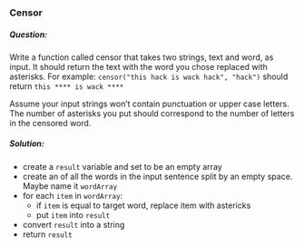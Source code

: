 ### Censor

##### Question:

Write a function called censor that takes two strings, text and word, as input.
It should return the text with the word you chose replaced with asterisks. For example: `censor("this hack is wack hack", "hack")` should return `this **** is wack ****`

Assume your input strings won’t contain punctuation or upper case letters.
The number of asterisks you put should correspond to the number of letters in the censored word.

##### Solution:

- create a `result` variable and set to be an empty array
- create an of all the words in the input sentence split by an empty space. Maybe name it `wordArray`
- for each `item` in `wordArray`:
  - if `item` is equal to target word, replace item with astericks
  - put `item` into `result`
- convert `result` into a string
- return `result`
